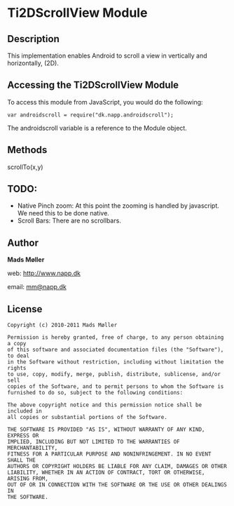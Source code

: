 # Ti2DScrollView Module

## Description

This implementation enables Android to scroll a view in vertically and horizontally, (2D).  


## Accessing the Ti2DScrollView Module

To access this module from JavaScript, you would do the following:

	var androidscroll = require("dk.napp.androidscroll");

The androidscroll variable is a reference to the Module object.	

## Methods

scrollTo(x,y)

## TODO:

- Native Pinch zoom: At this point the zooming is handled by javascript. We need this to be done native.
- Scroll Bars: There are no scrollbars. 

## Author

**Mads Møller**

web: http://www.napp.dk

email: mm@napp.dk

## License

	Copyright (c) 2010-2011 Mads Møller

    Permission is hereby granted, free of charge, to any person obtaining a copy
    of this software and associated documentation files (the "Software"), to deal
    in the Software without restriction, including without limitation the rights
    to use, copy, modify, merge, publish, distribute, sublicense, and/or sell
    copies of the Software, and to permit persons to whom the Software is
    furnished to do so, subject to the following conditions:

    The above copyright notice and this permission notice shall be included in
    all copies or substantial portions of the Software.

    THE SOFTWARE IS PROVIDED "AS IS", WITHOUT WARRANTY OF ANY KIND, EXPRESS OR
    IMPLIED, INCLUDING BUT NOT LIMITED TO THE WARRANTIES OF MERCHANTABILITY,
    FITNESS FOR A PARTICULAR PURPOSE AND NONINFRINGEMENT. IN NO EVENT SHALL THE
    AUTHORS OR COPYRIGHT HOLDERS BE LIABLE FOR ANY CLAIM, DAMAGES OR OTHER
    LIABILITY, WHETHER IN AN ACTION OF CONTRACT, TORT OR OTHERWISE, ARISING FROM,
    OUT OF OR IN CONNECTION WITH THE SOFTWARE OR THE USE OR OTHER DEALINGS IN
    THE SOFTWARE.
